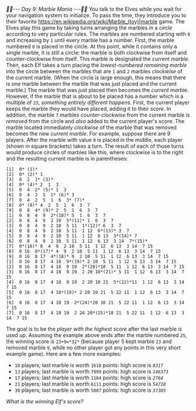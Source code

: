 *:calendar::calendar:--- Day 9: Marble Mania ---:calendar::calendar:*
You talk to the Elves while you wait for your navigation system to initialize. To pass the time, they introduce you to their favorite <https://en.wikipedia.org/wiki/Marble_(toy)|marble> game.
The Elves play this game by taking turns arranging the marbles in a *circle* according to very particular rules. The marbles are numbered starting with `0` and increasing by `1` until every marble has a number.
First, the marble numbered `0` is placed in the circle. At this point, while it contains only a single marble, it is still a circle: the marble is both clockwise from itself and counter-clockwise from itself. This marble is designated the *current marble*.
Then, each Elf takes a turn placing the *lowest-numbered remaining marble* into the circle between the marbles that are `1` and `2` marbles *clockwise* of the current marble. (When the circle is large enough, this means that there is one marble between the marble that was just placed and the current marble.) The marble that was just placed then becomes the *current marble*.
However, if the marble that is about to be placed has a number which is a multiple of `23`, *something entirely different happens*. First, the current player keeps the marble they would have placed, adding it to their *score*. In addition, the marble `7` marbles *counter-clockwise* from the current marble is *removed* from the circle and *also* added to the current player's score. The marble located immediately *clockwise* of the marble that was removed becomes the new *current marble*.
For example, suppose there are 9 players. After the marble with value `0` is placed in the middle, each player (shown in square brackets) takes a turn. The result of each of those turns would produce circles of marbles like this, where clockwise is to the right and the resulting current marble is in parentheses:
```[-] *(0)*
[1]  0* (1)*
[2]  0* (2)* 1
[3]  0  2  1* (3)*
[4]  0* (4)* 2  1  3
[5]  0  4  2* (5)* 1  3
[6]  0  4  2  5  1* (6)* 3
[7]  0  4  2  5  1  6  3* (7)*
[8]  0* (8)* 4  2  5  1  6  3  7
[9]  0  8  4* (9)* 2  5  1  6  3  7
[1]  0  8  4  9  2*(10)* 5  1  6  3  7
[2]  0  8  4  9  2 10  5*(11)* 1  6  3  7
[3]  0  8  4  9  2 10  5 11  1*(12)* 6  3  7
[4]  0  8  4  9  2 10  5 11  1 12  6*(13)* 3  7
[5]  0  8  4  9  2 10  5 11  1 12  6 13  3*(14)* 7
[6]  0  8  4  9  2 10  5 11  1 12  6 13  3 14  7*(15)*
[7]  0*(16)* 8  4  9  2 10  5 11  1 12  6 13  3 14  7 15
[8]  0 16  8*(17)* 4  9  2 10  5 11  1 12  6 13  3 14  7 15
[9]  0 16  8 17  4*(18)* 9  2 10  5 11  1 12  6 13  3 14  7 15
[1]  0 16  8 17  4 18  9*(19)* 2 10  5 11  1 12  6 13  3 14  7 15
[2]  0 16  8 17  4 18  9 19  2*(20)*10  5 11  1 12  6 13  3 14  7 15
[3]  0 16  8 17  4 18  9 19  2 20 10*(21)* 5 11  1 12  6 13  3 14  7 15
[4]  0 16  8 17  4 18  9 19  2 20 10 21  5*(22)*11  1 12  6 13  3 14  7 15
[5]  0 16  8 17  4 18*(19)* 2 20 10 21  5 22 11  1 12  6 13  3 14  7 15
[6]  0 16  8 17  4 18 19  2*(24)*20 10 21  5 22 11  1 12  6 13  3 14  7 15
[7]  0 16  8 17  4 18 19  2 24 20*(25)*10 21  5 22 11  1 12  6 13  3 14  7 15
```
The goal is to be the *player with the highest score* after the last marble is used up. Assuming the example above ends after the marble numbered `25`, the winning score is `23+9=*32*` (because player 5 kept marble `23` and removed marble `9`, while no other player got any points in this very short example game).
Here are a few more examples:

- `10` players; last marble is worth `1618` points: high score is *`8317`*
- `13` players; last marble is worth `7999` points: high score is *`146373`*
- `17` players; last marble is worth `1104` points: high score is *`2764`*
- `21` players; last marble is worth `6111` points: high score is *`54718`*
- `30` players; last marble is worth `5807` points: high score is *`37305`*

*What is the winning Elf's score?*
